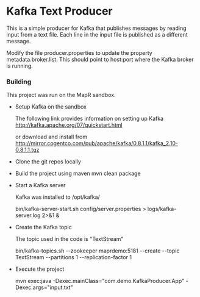 # Kafka Text Producer

This is a simple producer for Kafka that publishes messages by reading
input from a text file. Each line in the input file is published as a
different message.

Modify the file producer.properties to update the property
metadata.broker.list. This should point to host:port where the
Kafka broker is running.


### Building
This project was run on the MapR sandbox.


* Setup Kafka on the sandbox

	The following link provides information on setting up Kafka
    http://kafka.apache.org/07/quickstart.html
	
	or download and install from
    http://mirror.cogentco.com/pub/apache/kafka/0.8.1.1/kafka_2.10-0.8.1.1.tgz

* Clone the git repos locally

* Build the project using maven
    mvn clean package

* Start a Kafka server

	Kafka was installed to /opt/kafka/

    bin/kafka-server-start.sh config/server.properties > logs/kafka-server.log 2>&1 &

* Create the Kafka topic

	The topic used in the code is "TextStream"

    bin/kafka-topics.sh --zookeeper maprdemo:5181 --create --topic TextStream --partitions 1 --replication-factor 1

* Execute the project

    mvn exec:java -Dexec.mainClass="com.demo.KafkaProducer.App" -Dexec.args="input.txt"

